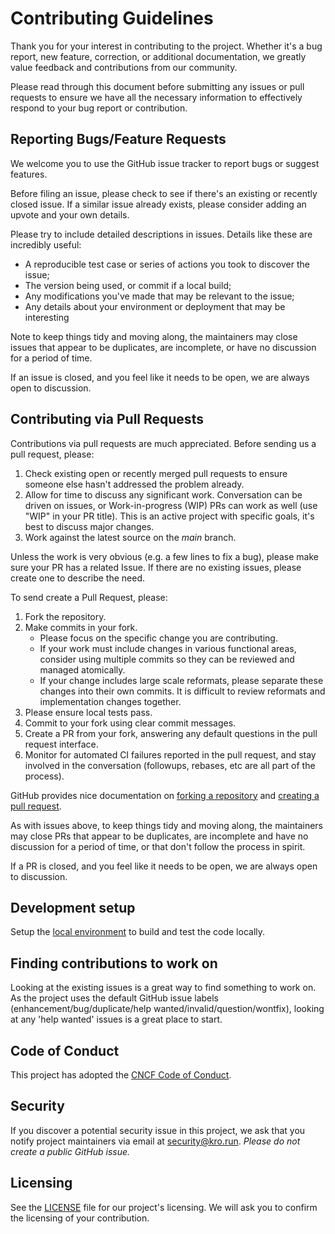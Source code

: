 # Contributing Guidelines

Thank you for your interest in contributing to the project. Whether it's a bug report, new feature, correction, or additional documentation, we greatly value feedback and contributions from our community.

Please read through this document before submitting any issues or pull requests to ensure we have all the necessary information to effectively respond to your bug report or contribution.

## Reporting Bugs/Feature Requests

We welcome you to use the GitHub issue tracker to report bugs or suggest features.

Before filing an issue, please check to see if there's an existing or recently closed issue. If a similar issue already exists, please consider adding an upvote and your own details.

Please try to include detailed descriptions in issues. Details like these are incredibly useful:

* A reproducible test case or series of actions you took to discover the issue;
* The version being used, or commit if a local build;
* Any modifications you've made that may be relevant to the issue;
* Any details about your environment or deployment that may be interesting

Note to keep things tidy and moving along, the maintainers may close issues that appear to be duplicates, are incomplete, or have no discussion for a period of time.

If an issue is closed, and you feel like it needs to be open, we are always open to discussion.


## Contributing via Pull Requests
Contributions via pull requests are much appreciated. Before sending us a pull request, please:

1. Check existing open or recently merged pull requests to ensure someone else hasn't addressed the problem already.
2. Allow for time to discuss any significant work. Conversation can be driven on issues, or Work-in-progress (WIP) PRs can work as well (use "WIP" in your PR title). This is an active project with specific goals, it's best to discuss major changes.
3. Work against the latest source on the *main* branch.

Unless the work is very obvious (e.g. a few lines to fix a bug), please make sure your PR has a related Issue. If there are no existing issues, please create one to describe the need.

To send create a Pull Request, please:

1. Fork the repository.
2. Make commits in your fork.
   * Please focus on the specific change you are contributing.
   * If your work must include changes in various functional areas, consider using multiple commits so they can be reviewed and managed atomically.
   * If your change includes large scale reformats, please separate these changes into their own commits. It is difficult to review reformats and implementation changes together.
3. Please ensure local tests pass.
4. Commit to your fork using clear commit messages.
5. Create a PR from your fork, answering any default questions in the pull request interface.
6. Monitor for automated CI failures reported in the pull request, and stay involved in the conversation (followups, rebases, etc are all part of the process).

GitHub provides nice documentation on [forking a repository](https://help.github.com/articles/fork-a-repo/) and [creating a pull request](https://help.github.com/articles/creating-a-pull-request/).

As with issues above, to keep things tidy and moving along, the maintainers may close PRs that appear to be duplicates, are incomplete and have no discussion for a period of time, or that don't follow the process in spirit.

If a PR is closed, and you feel like it needs to be open, we are always open to discussion.


## Development setup

Setup the [local environment](docs/developer-getting-started.md) to build and test the code locally.

## Finding contributions to work on
Looking at the existing issues is a great way to find something to work on. As the project uses the default GitHub issue labels (enhancement/bug/duplicate/help wanted/invalid/question/wontfix), looking at any 'help wanted' issues is a great place to start.


## Code of Conduct

This project has adopted the [CNCF Code of Conduct](https://github.com/cncf/foundation/blob/main/code-of-conduct.md).


## Security

If you discover a potential security issue in this project, we ask that you notify project maintainers via email at security@kro.run.  _Please do not create a public GitHub issue._

## Licensing

See the [LICENSE](LICENSE) file for our project's licensing. We will ask you to confirm the licensing of your contribution.
